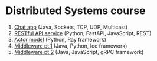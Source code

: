 # Distributed Systems course

1. [Chat app](Lab1) (Java, Sockets, TCP, UDP, Multicast)
2. [RESTful API service](Lab2) (Python, FastAPI, JavaScript, REST)
3. [Actor model](Lab3) (Python, Ray framework)
4. [Middleware pt.1](Lab4) (Java, Python, Ice framework)
5. [Middleware pt.2](Lab5) (Java, JavaScript, gRPC framework)
